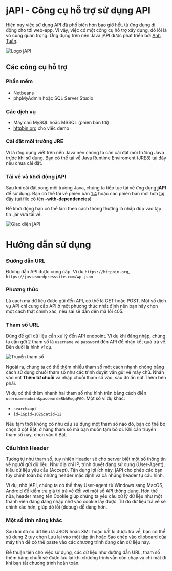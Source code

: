 # jAPI - Công cụ hỗ trợ sử dụng API
Hiện nay việc sử dụng API đã phổ biến hơn bao giờ hết, từ ứng dụng di động cho tới web-app. Vì vậy, việc có một công cụ hỗ trợ xây dựng, dò lỗi là vô cùng quan trọng. Ứng dụng trên nền Java jAPI được phát triển bởi [Anh Tuấn](https://www.facebook.com/mrsugarvn).

![Logo jAPI](http://i.imgur.com/1qrepNv.png)

## Các công cụ hỗ trợ
### Phần mềm
* Netbeans
* phpMyAdmin hoặc SQL Server Studio
### Các dịch vụ
* Máy chủ MySQL hoặc MSSQL (phiên bản tới)
* [httpbin.org](http://httpbin.org) cho việc demo

### Cài đặt môi trường JRE
Vì là ứng dụng viết trên nền Java nên chúng ta cần cài đặt môi trường Java trước khi sử dụng. Bạn có thể tải về Java Runtime Enviroment (JRE8) [tại đây](http://www.oracle.com/technetwork/java/javase/downloads/jre8-downloads-2133155.html) nếu chưa cài đặt.
### Tải về và khởi động jAPI
Sau khi cài đặt xong môi trường Java, chúng ta tiếp tục tải về ứng dụng **jAPI** để sử dụng. Bạn có thể tải về phiên bản [1.4](https://github.com/mrsugar/japi/blob/master/target/jAPI-1.4-jar-with-dependencies.jar) hoặc các phiên bản mới hơn [tại đây](https://github.com/mrsugar/japi/tree/master/target) (tải file có tên **-with-dependencies**)

Để khởi động bạn có thể làm theo cách thông thường là nhấp đúp vào tập tin .jar vừa tải về.

![Giao diện jAPI](http://i.imgur.com/FLtvwj5.png)

# Hướng dẫn sử dụng

### Đường dẫn URL
Đường dẫn API được cung cấp. Ví dụ `https://httpbin.org`, `https://justawordpresssite.com/wp-json`

### Phương thức
Là cách mà dữ liệu được gửi đến API, có thể là GET hoặc POST. Một số dịch vụ API chỉ cung cấp API ở một phương thức nhất định nên bạn hãy chọn một cách thật chính xác, nếu sai sẽ dẫn đến mã lỗi 405.

### Tham số URL
Dùng để gửi dữ liệu cần xử lý đến API endpoint. Ví dụ khi đăng nhập, chúng ta cần gửi 2 tham số là `username` và `password` đến API để nhận kết quả trả về. Bên dưới là hình ví dụ.

![Truyền tham số](http://i.imgur.com/KxWsqvT.png)

Ngoài ra, chúng ta có thể thêm nhiều tham số một cách nhanh chóng bằng cách sử dụng chuỗi tham số như các trình duyệt vẫn gửi về máy chủ. Nhấn vào nút **Thêm từ chuỗi** và nhập chuỗi tham số vào, sau đó ấn nút Thêm bên phải.

Ví dụ có thể thêm nhanh hai tham số như hình trên bằng cách điền `username=admin&password=BbAEwgqFGQ`. Một số ví dụ khác:
* `search=api`
* `id=1&pid=102&catid=12`

Nếu tạm thời không có nhu cầu sử dụng một tham số nào đó, bạn có thể bỏ chọn ở cột Bật, ở hàng tham số mà bạn muốn tạm bỏ đi. Khi cần truyền tham số này, chọn vào ô Bật.

### Cấu hình Header
Tương tự như tham số, tuy nhiên Header sẽ cho server biết một số thông tin về người gửi dữ liệu. Như địa chỉ IP, trình duyệt đang sử dụng (User-Agent), kiểu dữ liệu yêu cầu (Accept). Tận dụng lợi ích này, jAPI cho phép các bạn tùy chỉnh toàn bộ những header mặc định và cả những header tự cấu hình.

Ví dụ, nhờ jAPI, chúng ta có thể thay User-agent từ Windows sang MacOS, Android để kiểm tra giá trị trả về đối với một số API thông dụng. Hơn thế nữa, header mang tên Cookie giúp chúng ta yêu cầu xử lý dữ liệu như một thành viên đang đăng nhập nhờ vào cookie lấy được. Từ đó dữ liệu trả về sẽ chính xác hơn, giúp dò lỗi (debug) dễ dàng hơn.

### Một số tính năng khác
Sau khi đã có dữ liệu là JSON hoặc XML hoặc bất kì được trả về, bạn có thể sử dụng 2 tùy chọn Lưu lại vào một tập tin hoặc Sao chép vào clipboard của máy tính để có thể paste vào các chương trình đang cần dữ liệu này.

Để thuận tiện cho việc sử dụng, các dữ liệu như đường dẫn URL, tham số thêm bằng chuỗi sẽ được lưu lại khi chương trình vẫn còn chạy và chỉ mất đi khi bạn tắt chương trình hoàn toàn.
